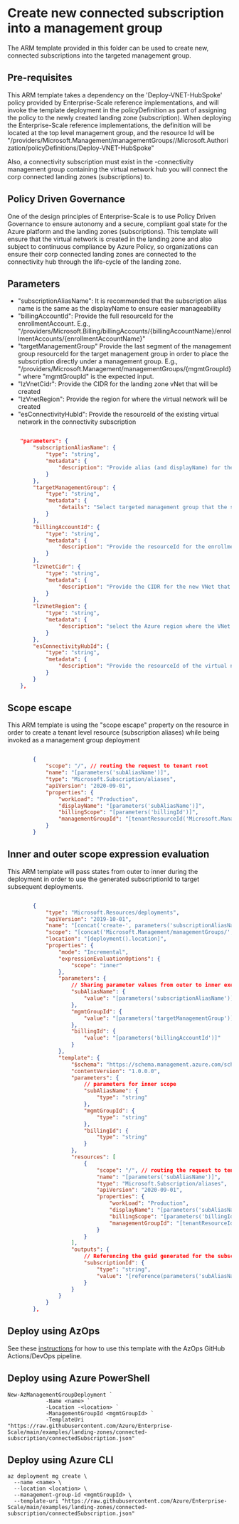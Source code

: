 # Create new connected subscription into a management group

The ARM template provided in this folder can be used to create new, connected subscriptions into the targeted management group.

## Pre-requisites

This ARM template takes a dependency on the 'Deploy-VNET-HubSpoke' policy provided by Enterprise-Scale reference implementations, and will invoke the template deployment in the policyDefinition as part of assigning the policy to the newly created landing zone (subscription).
When deploying the Enterprise-Scale reference implementations, the definition will be located at the top level management group, and the resource Id will be "/providers/Microsoft.Management/managementGroups/<prefixProvidedDuringSetup>/Microsoft.Authorization/policyDefinitions/Deploy-VNET-HubSpoke"

Also, a connectivity subscription must exist in the <prefix>-connectivity management group containing the virtual network hub you will connect the corp connected landing zones (subscriptions) to.

## Policy Driven Governance

One of the design principles of Enterprise-Scale is to use Policy Driven Governance to ensure autonomy and a secure, compliant goal state for the Azure platform and the landing zones (subscriptions). This template will ensure that the virtual network is created in the landing zone and also subject to continuous compliance by Azure Policy, so organizations can ensure their corp connected landing zones are connected to the connectivity hub through the life-cycle of the landing zone.

## Parameters

- "subscriptionAliasName": It is recommended that the subscription alias name is the same as the displayName to ensure easier manageability
- "billingAccountId": Provide the full resourceId for the enrollmentAccount. E.g., "/providers/Microsoft.Billing/billingAccounts/{billingAccountName}/enrollmentAccounts/{enrollmentAccountName}"
- "targetManagementGroup" Provide the last segment of the management group resourceId for the target management group in order to place the subscription directly under a management group. E.g., "/providers/Microsoft.Management/managementGroups/{mgmtGroupId}" where "mgmtGroupId" is the expected input.
- "lzVnetCidr": Provide the CIDR for the landing zone vNet that will be created
- "lzVnetRegion": Provide the region for where the virtual network will be created
- "esConnectivityHubId": Provide the resourceId of the existing virtual network in the connectivity subscription

````json

    "parameters": {
        "subscriptionAliasName": {
            "type": "string",
            "metadata": {
                "description": "Provide alias (and displayName) for the subscription"
            }
        },
        "targetManagementGroup": {
            "type": "string",
            "metadata": {
                "details": "Select targeted management group that the subscription will land into"
            }
        },
        "billingAccountId": {
            "type": "string",
            "metadata": {
                "description": "Provide the resourceId for the enrollment account or MCA"
            }
        },
        "lzVnetCidr": {
            "type": "string",
            "metadata": {
                "description": "Provide the CIDR for the new VNet that will be created. Ensure this is not overlapping with other vnet in your Azure environment."
            }
        },
        "lzVnetRegion": {
            "type": "string",
            "metadata": {
                "description": "select the Azure region where the VNet will be created."
            }
        },
        "esConnectivityHubId": {
            "type": "string",
            "metadata": {
                "description": "Provide the resourceId of the virtual network in the connectivity hub where you will connect the landing zone VNet to."
            }
        }
    },
````

## Scope escape

This ARM template is using the "scope escape" property on the resource in order to create a tenant level resource (subscription aliases) while being invoked as a management group deployment

````json

        {
            "scope": "/", // routing the request to tenant root
            "name": "[parameters('subAliasName')]",
            "type": "Microsoft.Subscription/aliases",
            "apiVersion": "2020-09-01",
            "properties": {
                "workLoad": "Production",
                "displayName": "[parameters('subAliasName')]",
                "billingScope": "[parameters('billingId')]",
                "managementGroupId": "[tenantResourceId('Microsoft.Management/managementGroups/', parameters('mgmtGroupId'))]"
            }
        }
````
## Inner and outer scope expression evaluation

This ARM template will pass states from outer to inner during the deployment in order to use the generated subscriptionId to target subsequent deployments.

````json

        {
            "type": "Microsoft.Resources/deployments",
            "apiVersion": "2019-10-01",
            "name": "[concat('create-', parameters('subscriptionAliasName'))]",
            "scope": "[concat('Microsoft.Management/managementGroups/', parameters('targetManagementGroup'))]",
            "location": "[deployment().location]",
            "properties": {
                "mode": "Incremental",
                "expressionEvaluationOptions": {
                    "scope": "inner"
                },
                "parameters": {
                    // Sharing parameter values from outer to inner execution scope
                    "subAliasName": {
                        "value": "[parameters('subscriptionAliasName')]"
                    },
                    "mgmtGroupId": {
                        "value": "[parameters('targetManagementGroup')]"
                    },
                    "billingId": {
                        "value": "[parameters('billingAccountId')]"
                    }
                },
                "template": {
                    "$schema": "https://schema.management.azure.com/schemas/2019-08-01/managementGroupDeploymentTemplate.json#",
                    "contentVersion": "1.0.0.0",
                    "parameters": {
                        // parameters for inner scope
                        "subAliasName": {
                            "type": "string"
                        },
                        "mgmtGroupId": {
                            "type": "string"
                        },
                        "billingId": {
                            "type": "string"
                        }
                    },
                    "resources": [
                        {
                            "scope": "/", // routing the request to tenant root
                            "name": "[parameters('subAliasName')]",
                            "type": "Microsoft.Subscription/aliases",
                            "apiVersion": "2020-09-01",
                            "properties": {
                                "workLoad": "Production",
                                "displayName": "[parameters('subAliasName')]",
                                "billingScope": "[parameters('billingId')]",
                                "managementGroupId": "[tenantResourceId('Microsoft.Management/managementGroups/', parameters('mgmtGroupId'))]"
                            }
                        }
                    ],
                    "outputs": {
                        // Referencing the guid generated for the subscription to be used in subsequent (optional) deployments to this subscription
                        "subscriptionId": {
                            "type": "string",
                            "value": "[reference(parameters('subAliasName')).subscriptionId]"
                        }
                    }
                }
            }
        },
````

## Deploy using AzOps

See these [instructions](https://github.com/Azure/Enterprise-Scale/wiki/Create-Landingzones) for how to use this template with the AzOps GitHub Actions/DevOps pipeline.

## Deploy using Azure PowerShell

````pwsh
New-AzManagementGroupDeployment `
            -Name <name> `
            -Location -<location> `
            -ManagementGroupId <mgmtGroupId> `
            -TemplateUri "https://raw.githubusercontent.com/Azure/Enterprise-Scale/main/examples/landing-zones/connected-subscription/connectedSubscription.json"
````

## Deploy using Azure CLI

````cli
az deployment mg create \
  --name <name> \
  --location <location> \
  --management-group-id <mgmtGroupId> \
  --template-uri "https://raw.githubusercontent.com/Azure/Enterprise-Scale/main/examples/landing-zones/connected-subscription/connectedSubscription.json"
